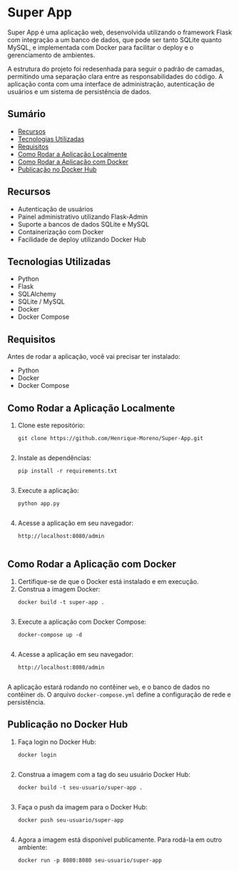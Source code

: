 <h1>Super App</h1>

<p>Super App é uma aplicação web, desenvolvida utilizando o framework Flask com integração a um banco de dados, que pode ser tanto SQLite quanto MySQL, e implementada com Docker para facilitar o deploy e o gerenciamento de ambientes.</p>

<p>A estrutura do projeto foi redesenhada para seguir o padrão de camadas, permitindo uma separação clara entre as responsabilidades do código. 
  A aplicação conta com uma interface de administração, autenticação de usuários e um sistema de persistência de dados.</p>

<h2>Sumário</h2>
<ul>
    <li><a href="#recursos">Recursos</a></li>
    <li><a href="#tecnologias-utilizadas">Tecnologias Utilizadas</a></li>
    <li><a href="#requisitos">Requisitos</a></li>
    <li><a href="#como-rodar-a-aplicação-localmente">Como Rodar a Aplicação Localmente</a></li>
    <li><a href="#como-rodar-a-aplicação-com-docker">Como Rodar a Aplicação com Docker</a></li>
    <li><a href="#publicação-no-docker-hub">Publicação no Docker Hub</a></li>
</ul>

<h2 id="recursos">Recursos</h2>
<ul>
    <li>Autenticação de usuários</li>
    <li>Painel administrativo utilizando Flask-Admin</li>
    <li>Suporte a bancos de dados SQLite e MySQL</li>
    <li>Containerização com Docker</li>
    <li>Facilidade de deploy utilizando Docker Hub</li>
</ul>

<h2 id="tecnologias-utilizadas">Tecnologias Utilizadas</h2>
<ul>
    <li>Python</li>
    <li>Flask</li>
    <li>SQLAlchemy</li>
    <li>SQLite / MySQL</li>
    <li>Docker</li>
    <li>Docker Compose</li>
</ul>

<h2 id="requisitos">Requisitos</h2>
<p>Antes de rodar a aplicação, você vai precisar ter instalado:</p>
<ul>
    <li>Python</li>
    <li>Docker</li>
    <li>Docker Compose</li>
</ul>

<h2 id="como-rodar-a-aplicação-localmente">Como Rodar a Aplicação Localmente</h2>
<ol>
    <li>Clone este repositório:
        <pre><code>git clone https://github.com/Henrique-Moreno/Super-App.git
        </code></pre>
    </li>
    <li>Instale as dependências:
        <pre><code>pip install -r requirements.txt
        </code></pre>
    </li>
    <li>Execute a aplicação:
        <pre><code>python app.py
        </code></pre>
    </li>
    <li>Acesse a aplicação em seu navegador:
        <pre><code>http://localhost:8080/admin
        </code></pre>
    </li>
</ol>

<h2 id="como-rodar-a-aplicação-com-docker">Como Rodar a Aplicação com Docker</h2>
<ol>
    <li>Certifique-se de que o Docker está instalado e em execução.</li>
    <li>Construa a imagem Docker:
        <pre><code>docker build -t super-app .
        </code></pre>
    </li>
    <li>Execute a aplicação com Docker Compose:
        <pre><code>docker-compose up -d
        </code></pre>
    </li>
    <li>Acesse a aplicação em seu navegador:
        <pre><code>http://localhost:8080/admin
        </code></pre>
    </li>
</ol>

<p>A aplicação estará rodando no contêiner <code>web</code>, e o banco de dados no contêiner <code>db</code>. O arquivo <code>docker-compose.yml</code> define a configuração de rede e persistência.</p>

<h2 id="publicação-no-docker-hub">Publicação no Docker Hub</h2>
<ol>
    <li>Faça login no Docker Hub:
        <pre><code>docker login
        </code></pre>
    </li>
    <li>Construa a imagem com a tag do seu usuário Docker Hub:
        <pre><code>docker build -t seu-usuario/super-app .
        </code></pre>
    </li>
    <li>Faça o push da imagem para o Docker Hub:
        <pre><code>docker push seu-usuario/super-app
        </code></pre>
    </li>
    <li>Agora a imagem está disponível publicamente. Para rodá-la em outro ambiente:
        <pre><code>docker run -p 8080:8080 seu-usuario/super-app
        </code></pre>
    </li>
</ol>



